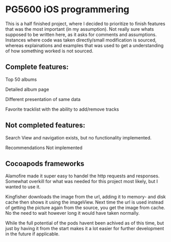 # PG5600 iOS programmering

This is a half finished project, where I decided to prioritize to finish features that was the most important (in my assumption). Not really sure whats supposed to be written here, as it asks for comments and assumptions. Instances where code was taken directly/small modification is sourced, whereas explainations and examples that was used to get a understanding of how something worked is not sourced. 

## Complete features:
Top 50 albums

Detailed album page

Different presentation of same data

Favorite tracklist with the ability to add/remove tracks

## Not completed features:
Search
View and navigation exists, but no functionality implemented.

Recommendations
Not implemented

## Cocoapods frameworks

Alamofire made it super easy to handel the http requests and responses. Somewhat overkill for what was needed for this project most likely, but I wanted to use it. 

Kingfisher downloads the image from the url, adding it to memory- and disk cache then shows it using the imageView. Next time the url is used instead of getting the picture again from the source, you get the image from cache. No the need to wait however long it would have taken normally.

While the full potential of the pods havent been achived as of this time, but just by having it from the start makes it a lot easier for further development in the future if applicable.
